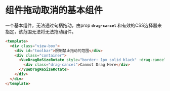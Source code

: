 # 组件拖动取消的基本组件

一个基本组件，无法通过句柄拖动，由prop <b>`drag-cancel` </b>和有效的CSS选择器来指定，该范围无法将无法拖动组件。


```html
<template>
  <div class="view-box">
    <div id="toolbar">限制禁止拖动的范围</div>
    <div class="container">
      <VueDragReSizeRotate style="border: 1px solid black" :drag-cancel="'.drag-cancel'">
        <div class="drag-cancel">Cannot Drag Here</div>
      </VueDragReSizeRotate>
    </div>
  </div>
</template>
```
